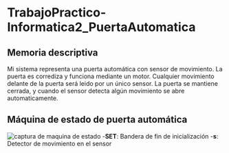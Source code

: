 # TrabajoPractico-Informatica2_PuertaAutomatica

## Memoria descriptiva

Mi sistema representa una puerta automática con sensor de movimiento. La puerta es corrediza y funciona mediante un motor. Cualquier movimiento delante de la puerta será leido por un único sensor. La puerta se mantiene cerrada, y cuando el sensor detecta algún movimiento se abre automaticamente.

## Máquina de estado de puerta automática

![captura de maquina de estado](https://user-images.githubusercontent.com/82234887/190162330-6e75c734-db36-4e67-b744-83177bda12d3.PNG)
-__SET__: Bandera de fin de inicialización
-__s__: Detector de movimiento en el sensor
